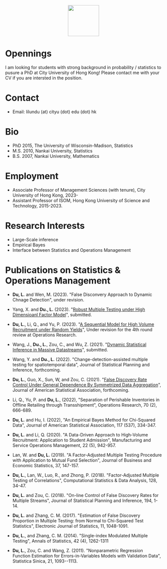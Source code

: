 <div id="header" align="center">
  <img src="https://media.giphy.com/media/M9gbBd9nbDrOTu1Mqx/giphy.gif" width="100"/>
</div>




# Opennings 
I am looking for students with strong background in probability / statistics to pusure a PhD at City University of Hong Kong! Please contact me with your CV if you are intersted in the position.



# Contact 
- Email: lilundu (at) cityu (dot) edu (dot) hk

# Bio
- PhD 2015, The University of Wisconsin-Madison, Statistics
- M.S. 2010, Nankai University, Statistics
- B.S. 2007, Nankai University, Mathematics


# Employment
- Associate Professor of Management Sciences (with tenure), City University of Hong Kong, 2023-
- Assistant Professor of ISOM, Hong Kong University of Science and Technology, 2015-2023.



# Research Interests
- Large-Scale inference
- Empirical Bayes
- Interface between Statistics and Operations Management

# Publications on Statistics & Operations Management

- **Du, L.** and Wen, M. (2023). "False Disconvery Approach to Dynamic Chnage Detection", under revision.

- Yang, X. and **Du., L.** (2023). "[Robust Multiple Testing under High Dimensioanl Factor Model](https://arxiv.org/abs/2303.07631)", submitted.

- **Du, L.**, Li, Q., and Yu, P. (2023). "[A Sequential Model for High Volume Recruitment under Random Yields](https://isom.hkust.edu.hk/files/OM/FacultyPublications/LiQing/SeRecruiting_August_2022.pdf)", Under revision for the 4th round review at Operations Research.

- Wang, J., **Du., L.**, Zou, C., and Wu, Z. (2021). "[Dynamic Statistical Inference in Massive Datastreams](https://arxiv.org/abs/2111.01339#)", submitted.

- Wang, Y. and **Du., L.** (2022). "Change-detection-assisted multiple testing for spatiotemporal data", Journal of Statistical Planning and Inference, forthcoming.

- **Du, L.**, Guo, X., Sun, W, and Zou, C. (2021). "[False Discovery Rate Control Under General Dependence By Symmetrized Data Aggregation](https://doi.org/10.1080/01621459.2021.1945459)", Journal of American Statistical Association, forthcoming.

- Li, Q., Yu, P. and **Du, L.**, (2022), "Separation of Perishable Inventories in Offline Retailing through Transshipment", Operations Research, 70 (2), 666-689.

- **Du, L.** and Hu, I. (2022), "An Empirical Bayes Method for Chi-Squared Data", Journal of American Statistical Association, 117 (537), 334-347.


- **Du, L.** and Li, Q. (2020). "A Data-Driven Approach to High-Volume Recruitment: Application to Student Admission", Manufacturing and Service Operations Management, 22 (5), 942-957.

- Lan, W. and **Du, L.** (2019). "A Factor-Adjusted Multiple Testing Procedure with Application to Mutual Fund Selection", Journal of Business and Economic Statistics, 37, 147-157.

- **Du, L.**, Lan, W., Luo, R., and Zhong, P. (2018). "Factor-Adjusted Multiple Testing of Correlations", Computational Statistics \& Data Analysis, 128, 34-47.

- **Du, L.** and Zou, C. (2018). "On-line Control of False Discovery Rates for Multiple Streams", Journal of Statistical Planning and Inference, 194, 1-14.

- **Du, L.** and Zhang, C. M. (2017). "Estimation of False Discovery Proportion in Multiple Testing: from Normal to Chi-Squared Test Statistics", Electronic Journal of Statistics, 11, 1048-1091.

- **Du, L.**, and Zhang, C. M. (2014). "Single-index Modulated Multiple Testing", Annals of Statistics, 42 (4), 1262-1311

- **Du, L.**, Zou, C. and Wang, Z. (2011). "Nonparametric Regression Function Estimation for Errors-in-Variables Models with Validation Data", Statistica Sinica, 21, 1093--1113.









<!---
dulilun/dulilun is a ✨ special ✨ repository because its `README.md` (this file) appears on your GitHub profile.
You can click the Preview link to take a look at your changes.
--->
